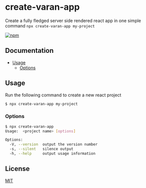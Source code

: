 # create-varan-app

Create a fully fledged server side rendered react app in one simple command `npx create-varan-app my-project`

[![npm][npm-image]][npm-url]

## Documentation

- [Usage](#usage)
  - [Options](#usage-options)

<a id="usage"></a>

## Usage

Run the following command to create a new react project

```bash
$ npx create-varan-app my-project
```

<a id="options"></a>

### Options

```bash
$ npx create-varan-app
Usage:  <project name> [options]

Options:
  -V, --version  output the version number
  -s, --silent   silence output
  -h, --help     output usage information
```

<a id="license"></a>

## License

[MIT](LICENSE.md)

[npm-url]: https://npmjs.org/package/create-varan-app
[npm-image]: https://img.shields.io/npm/v/create-varan-app.svg
